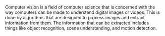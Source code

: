 Computer vision is a field of computer science that is concerned with the way computers can be made to understand digital images or videos. This is done by algorithms that are designed to process images and extract information from them. The information that can be extracted includes things like object recognition, scene understanding, and motion detection.
